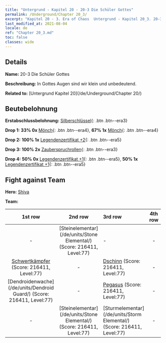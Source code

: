 ```yaml
---
title: "Untergrund - Kapitel 20 - 20-3 Die Schüler Gottes"
permalink: /Underground/Chapter 20_3/
excerpt: "Kapitel 20 - 3. Era of Chaos  Untergrund - Kapitel 20_3. 20-3 Die Schüler Gottes"
last_modified_at: 2021-08-04
locale: de
ref: "Chapter 20_3.md"
toc: false
classes: wide
---
```


## Details

 **Name:** 20-3 Die Schüler Gottes

 **Beschreibung:** In Gottes Augen sind wir klein und unbedeutend.

 **Related to:** [Untergrund Kapitel 20](/de/Underground/Chapter 20/)

## Beutebelohnung

 **Erstabschlussbelohnung:** [Silberschlüssel](/ItemsDE/con_693/){: .btn .btn--era3}

 **Drop 1:** **33% 0x** [Mönch](/ItemsDE/unt_194/){: .btn .btn--era4}, **67% 1x** [Mönch](/ItemsDE/unt_194/){: .btn .btn--era4}

 **Drop 2:** **100% 1x** [Legendenzertifikat +2](/ItemsDE/mat_81/){: .btn .btn--era5}

 **Drop 3:** **100% 2x** [Zauberspruchrollen](/ItemsDE/con_694/){: .btn .btn--era3}

 **Drop 4:** **50% 0x** [Legendenzertifikat +1](/ItemsDE/mat_74/){: .btn .btn--era5}, **50% 1x** [Legendenzertifikat +1](/ItemsDE/mat_74/){: .btn .btn--era5}


## Fight against Team
 **Hero:** [Shiva](/de/heroes/Shiva/)

 **Team:**


  | 1st row | 2nd row | 3rd row | 4th row |
  |:----:|:----:|:----|:----:|
  | - | [Steinelementar](/de/units/Stone Elemental/) (Score: 216411, Level:77)  | - | - |
  | [Schwertkämpfer](/de/units/Swordsman/) (Score: 216411, Level:77)  | - | [Dschinn](/de/units/Genie/) (Score: 216411, Level:77)  | - |
  | [Dendroidenwache](/de/units/Dendroid Guard/) (Score: 216411, Level:77)  | - | [Pegasus](/de/units/Pegasus/) (Score: 216411, Level:77)  | - |
  | - | [Steinelementar](/de/units/Stone Elemental/) (Score: 216411, Level:77)  | [Sturmelementar](/de/units/Storm Elemental/) (Score: 216411, Level:77)  | - |


